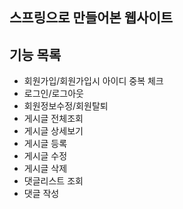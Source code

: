 ## 스프링으로 만들어본 웹사이트
## 기능 목록
- 회원가입/회원가입시 아이디 중복 체크 
- 로그인/로그아웃
- 회원정보수정/회원탈퇴
- 게시글 전체조회
- 게시글 상세보기
- 게시글 등록
- 게시글 수정
- 게시글 삭제
- 댓글리스트 조회
- 댓글 작성

